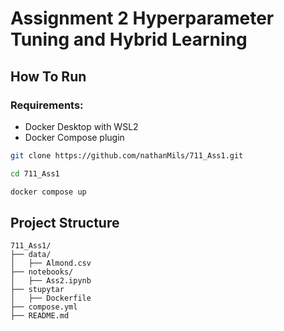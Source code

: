 # Assignment 2 Hyperparameter Tuning and Hybrid Learning

## How To Run

### Requirements:
- Docker Desktop with WSL2
- Docker Compose plugin

```bash
git clone https://github.com/nathanMils/711_Ass1.git

cd 711_Ass1

docker compose up
```


## Project Structure

```
711_Ass1/
├── data/
│   ├── Almond.csv
├── notebooks/
│   ├── Ass2.ipynb
├── stupytar
│   ├── Dockerfile
├── compose.yml
├── README.md
```
